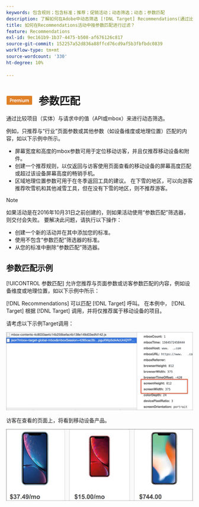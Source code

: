 ```yaml
---
keywords: 包含规则；包含标准；推荐；促销活动；动态筛选；动态；参数匹配
description: 了解如何在Adobe中动态筛选 [!DNL Target] Recommendations(通过比较项目（实体）与请求中的值（API或mbox）。
title: 如何在Recommendations活动中按参数匹配进行过滤？
feature: Recommendations
exl-id: 9ec161b9-1b37-4475-b508-af676126c817
source-git-commit: 152257a52d836a88ffcd76cd9af5b3fbfbdc0839
workflow-type: tm+mt
source-wordcount: '330'
ht-degree: 10%

---
```


# ![PREMIUM](/help/main/assets/premium.png) 参数匹配

通过比较项目（实体）与请求中的值（API或mbox）来进行动态筛选。

例如，只推荐与“行业”页面参数或其他参数（如设备维度或地理位置）匹配的内容，如以下示例中所示。

* 屏幕宽度和高度的mbox参数可用于定位移动访客，并且仅推荐移动设备和附件。
* 创建一个推荐规则，以仅返回与访客使用页面查看的移动设备的屏幕高度匹配或超过该设备屏幕高度的畅销手机。
* 区域地理位置参数可用于在冬季返回工具的建议。 在下雪的地区，可以向游客推荐吹雪机和其他减雪工具，但在没有下雪的地区，则不推荐游客。

>[!NOTE]
>
>如果活动是在2016年10月31日之前创建的，则如果活动使用“参数匹配”筛选器，则交付会失败。 要解决此问题，请执行以下操作：
>
>* 创建一个新的活动并在其中添加您的标准。
>* 使用不包含“参数匹配”筛选器的标准。
>* 从您的标准中删除“参数匹配”筛选器。


## 参数匹配示例

[!UICONTROL 参数匹配] 允许您推荐与页面参数或访客参数匹配的内容，例如设备维度或地理位置，如以下示例中所示：

[!DNL Recommendations] 可以匹配 [!DNL Target] 呼叫。 在本例中， [!DNL Target] 根据 [!DNL Target] 调用，并将仅推荐属于移动设备的项目。

请考虑以下示例Target调用：

![Target调用](/help/main/c-recommendations/c-algorithms/assets/example-target-call-2.png)

访客在查看的页面上，将看到移动设备产品。

![移动设备产品](/help/main/c-recommendations/c-algorithms/assets/phones.png)
